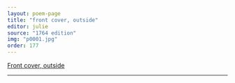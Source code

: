 ```yaml
---
layout: poem-page
title: "front cover, outside"
editor: julie
source: "1764 edition"
img: "p0001.jpg"
order: 177
---
```



[Front cover, outside]({{site.baseurl}}/images/{{page.img}})

---
